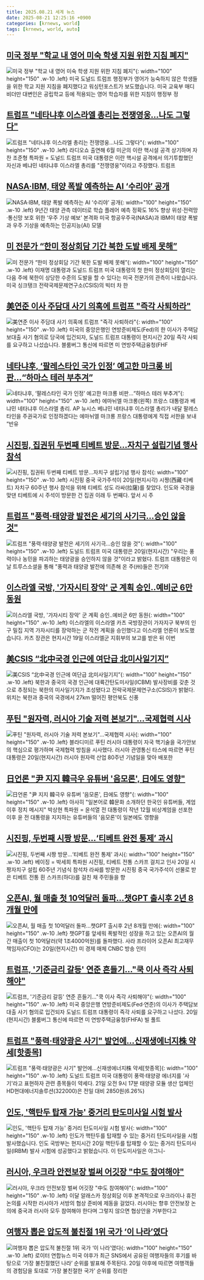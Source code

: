 ```yaml
---
title: 2025.08.21 세계 뉴스
date: 2025-08-21 12:25:16 +0900
categories: [krnews, world]
tags: [krnews, world, auto]
---
```

## [미국 정부 "학교 내 영어 미숙 학생 지원 위한 지침 폐지"](https://n.news.naver.com/mnews/article/214/0001444136)

![미국 정부 "학교 내 영어 미숙 학생 지원 위한 지침 폐지"](https://mimgnews.pstatic.net/image/origin/214/2025/08/21/1444136.jpg?type=nf220_150){: width="100" height="150" .w-10 .left}
미국 도널드 트럼프 행정부가 영어가 능숙하지 않은 학생들을 위한 학교 지원 지침을 폐지했다고 워싱턴포스트가 보도했습니다. 미국 교육부 매디 비더만 대변인은 공립학교 등에 적용되는 영어 학습자를 위한 지침이 행정부 정

## [트럼프 "네타냐후 이스라엘 총리는 전쟁영웅…나도 그렇다"](https://n.news.naver.com/mnews/article/001/0015577060)

![트럼프 "네타냐후 이스라엘 총리는 전쟁영웅…나도 그렇다"](https://mimgnews.pstatic.net/image/origin/001/2025/08/21/15577060.jpg?type=nf220_150){: width="100" height="150" .w-10 .left}
라디오쇼 출연해 6월 미군의 이란 핵시설 공격 상기하며 자찬 조준형 특파원 = 도널드 트럼프 미국 대통령은 이란 핵시설 공격에서 의기투합했던 자신과 베냐민 네타냐후 이스라엘 총리를 "전쟁영웅"이라고 주장했다. 트럼프

## [NASA·IBM, 태양 폭발 예측하는 AI ‘수리야’ 공개](https://n.news.naver.com/mnews/article/009/0005545014)

![NASA·IBM, 태양 폭발 예측하는 AI ‘수리야’ 공개](https://mimgnews.pstatic.net/image/origin/009/2025/08/21/5545014.jpg?type=nf220_150){: width="100" height="150" .w-10 .left}
9년간 태양 관측 데이터로 학습 플레어 예측 정확도 16% 향상 위성·전력망·통신망 보호 위한 ‘우주 기상 예보’ 본격화 미국 항공우주국(NASA)과 IBM이 태양 폭발과 우주 기상을 예측하는 인공지능(AI) 모델

## [미 전문가 “한미 정상회담 기간 북한 도발 배제 못해”](https://n.news.naver.com/mnews/article/056/0012013068)

![미 전문가 “한미 정상회담 기간 북한 도발 배제 못해”](https://mimgnews.pstatic.net/image/origin/056/2025/08/21/12013068.jpg?type=nf220_150){: width="100" height="150" .w-10 .left}
이재명 대통령과 도널드 트럼프 미국 대통령의 첫 한미 정상회담이 열리는 다음 주에 북한이 상당한 수준의 도발을 할 수 있다는 미국 전문가의 관측이 나왔습니다. 미국 싱크탱크 전략국제문제연구소(CSIS)의 빅터 차 한

## [美연준 이사 주담대 사기 의혹에 트럼프 "즉각 사퇴하라"](https://n.news.naver.com/mnews/article/374/0000458641)

![美연준 이사 주담대 사기 의혹에 트럼프 "즉각 사퇴하라"](https://mimgnews.pstatic.net/image/origin/374/2025/08/21/458641.jpg?type=nf220_150){: width="100" height="150" .w-10 .left}
미국의 중앙은행인 연방준비제도(Fed)의 한 이사가 주택담보대출 사기 혐의로 당국에 입건되자, 도널드 트럼프 대통령이 현지시간 20일 즉각 사퇴를 요구하고 나섰습니다. 블룸버그 통신에 따르면 미 연방주택금융청(FHF

## [네타냐후, ‘팔레스타인 국가 인정’ 예고한 마크롱 비판…“하마스 테러 부추겨”](https://n.news.naver.com/mnews/article/021/0002730574)

![네타냐후, ‘팔레스타인 국가 인정’ 예고한 마크롱 비판…“하마스 테러 부추겨”](https://mimgnews.pstatic.net/image/origin/021/2025/08/20/2730574.jpg?type=nf220_150){: width="100" height="150" .w-10 .left}
에마뉘엘 마크롱(왼쪽) 프랑스 대통령과 베냐민 네타냐후 이스라엘 총리. AP 뉴시스 베냐민 네타냐후 이스라엘 총리가 내달 팔레스타인을 주권국가로 인정하겠다는 에마뉘엘 마크롱 프랑스 대통령에게 직접 서한을 보내 “반유

## [시진핑, 집권뒤 두번째 티베트 방문…자치구 설립기념 행사 참석](https://n.news.naver.com/mnews/article/277/0005639866)

![시진핑, 집권뒤 두번째 티베트 방문…자치구 설립기념 행사 참석](https://mimgnews.pstatic.net/image/origin/277/2025/08/20/5639866.jpg?type=nf220_150){: width="100" height="150" .w-10 .left}
시진핑 중국 국가주석이 20일(현지시각) 시짱(西藏·티베트) 자치구 60주년 행사 참석을 위해 티베트 성도 라싸(拉薩)를 찾았다. 인도와 국경을 맞댄 티베트에 시 주석이 방문한 건 집권 이래 두 번째다. 앞서 시 주

## [트럼프 "풍력·태양광 발전은 세기의 사기극…승인 않을 것"](https://n.news.naver.com/mnews/article/421/0008439112)

![트럼프 "풍력·태양광 발전은 세기의 사기극…승인 않을 것"](https://mimgnews.pstatic.net/image/origin/421/2025/08/21/8439112.jpg?type=nf220_150){: width="100" height="150" .w-10 .left}
도널드 트럼프 미국 대통령은 20일(현지시간) "우리는 풍력이나 농민을 파괴하는 태양광을 승인하지 않을 것"이라고 밝혔다. 트럼프 대통령은 이날 트루스소셜을 통해 "풍력과 태양광 발전에 의존해 온 주(州)들은 전기와

## [이스라엘 국방, '가자시티 장악' 군 계획 승인‥예비군 6만 동원](https://n.news.naver.com/mnews/article/214/0001443977)

![이스라엘 국방, '가자시티 장악' 군 계획 승인‥예비군 6만 동원](https://mimgnews.pstatic.net/image/origin/214/2025/08/20/1443977.jpg?type=nf220_150){: width="100" height="150" .w-10 .left}
이스라엘의 이스라엘 카츠 국방장관이 가자지구 북부의 인구 밀집 지역 가자시티를 장악하는 군 작전 계획을 승인했다고 이스라엘 언론이 보도했습니다. 카츠 장관은 현지시간 19일 이스라엘군 지휘부의 보고를 받은 뒤 이번

## [美CSIS “北中국경 인근에 여단급 北미사일기지”](https://n.news.naver.com/mnews/article/029/0002976796)

![美CSIS “北中국경 인근에 여단급 北미사일기지”](https://mimgnews.pstatic.net/image/origin/029/2025/08/21/2976796.jpg?type=nf220_150){: width="100" height="150" .w-10 .left}
북한과 중국의 국경 인근에 대륙간탄도미사일(ICBM) 발사장비를 갖춘 것으로 추정되는 북한의 미사일기지가 조성됐다고 전략국제문제연구소(CSIS)가 밝혔다. 위치는 북한과 중국의 국경에서 27km 떨어진 평안북도 신풍

## [푸틴 "원자력, 러시아 기술 저력 본보기"…국제협력 시사](https://n.news.naver.com/mnews/article/277/0005640160)

![푸틴 "원자력, 러시아 기술 저력 본보기"…국제협력 시사](https://mimgnews.pstatic.net/image/origin/277/2025/08/21/5640160.jpg?type=nf220_150){: width="100" height="150" .w-10 .left}
블라디미르 푸틴 러시아 대통령이 자국 핵기술을 국가안보의 핵심으로 평가하며 국제협력 방침을 시사했다. 러시아 관영통신 타스에 따르면 푸틴 대통령은 20일(현지시간) 러시아 원자력 산업 80주년 기념일을 맞아 배포한

## [日언론 "尹 지지 韓극우 유튜버 '음모론', 日에도 영향"](https://n.news.naver.com/mnews/article/001/0015577305)

![日언론 "尹 지지 韓극우 유튜버 '음모론', 日에도 영향"](https://mimgnews.pstatic.net/image/origin/001/2025/08/21/15577305.jpg?type=nf220_150){: width="100" height="150" .w-10 .left}
아사히 "일본어로 韓문화 소개하던 한국인 유튜버들, 계엄 이후 정치 메시지" 박상현 특파원 = 윤석열 전 대통령이 작년 12월 비상계엄을 선포한 이후 윤 전 대통령을 지지하는 유튜버들의 '음모론'이 일본에도 영향을

## [시진핑, 두번째 시짱 방문…‘티베트 완전 통제’ 과시](https://n.news.naver.com/mnews/article/021/0002730913)

![시진핑, 두번째 시짱 방문…‘티베트 완전 통제’ 과시](https://mimgnews.pstatic.net/image/origin/021/2025/08/21/2730913.jpg?type=nf220_150){: width="100" height="150" .w-10 .left}
베이징 = 박세희 특파원 시진핑, 티베트 전통 스카프 걸치고 인사 20일 시짱자치구 설립 60주년 기념식 참석차 라싸를 방문한 시진핑 중국 국가주석이 선물로 받은 티베트 전통 흰 스카프(하다)를 걸친 채 주민들을 향

## [오픈AI, 월 매출 첫 10억달러 돌파...챗GPT 출시후 2년 8개월 만에](https://n.news.naver.com/mnews/article/030/0003342446)

![오픈AI, 월 매출 첫 10억달러 돌파...챗GPT 출시후 2년 8개월 만에](https://mimgnews.pstatic.net/image/origin/030/2025/08/21/3342446.jpg?type=nf220_150){: width="100" height="150" .w-10 .left}
챗GPT를 앞세워 폭발적인 성장을 하고 있는 오픈AI의 월간 매출이 첫 10억달러(약 1조4000억원)를 돌파했다. 사라 프라이어 오픈AI 최고재무책임자(CFO)는 20일(현지시간) 미 경제 매체 CNBC 방송 인터

## [트럼프, '기준금리 갈등' 연준 흔들기…"쿡 이사 즉각 사퇴해야"](https://n.news.naver.com/mnews/article/008/0005238714)

![트럼프, '기준금리 갈등' 연준 흔들기…"쿡 이사 즉각 사퇴해야"](https://mimgnews.pstatic.net/image/origin/008/2025/08/21/5238714.jpg?type=nf220_150){: width="100" height="150" .w-10 .left}
미국 중앙은행 연방준비제도(Fed·연준)의 이사가 주택담보대출 사기 혐의로 입건되자 도널드 트럼프 대통령이 즉각 사퇴를 요구하고 나섰다. 20일(현지시간) 블룸버그 통신에 따르면 미 연방주택금융청(FHFA) 빌 풀트

## [트럼프 "풍력·태양광은 사기" 발언에…신재생에너지株 약세[핫종목]](https://n.news.naver.com/mnews/article/421/0008439322)

![트럼프 "풍력·태양광은 사기" 발언에…신재생에너지株 약세[핫종목]](https://mimgnews.pstatic.net/image/origin/421/2025/08/21/8439322.jpg?type=nf220_150){: width="100" height="150" .w-10 .left}
도널드 트럼프 미국 대통령이 풍력·태양광 에너지를 '사기'라고 표현하자 관련 종목들이 약세다. 21일 오전 9시 17분 태양광 모듈 생산 업체인 HD현대에너지솔루션(322000)은 전일 대비 2850원(6.26%)

## [인도, '핵탄두 탑재 가능' 중거리 탄도미사일 시험 발사](https://n.news.naver.com/mnews/article/422/0000772868)

![인도, '핵탄두 탑재 가능' 중거리 탄도미사일 시험 발사](https://mimgnews.pstatic.net/image/origin/422/2025/08/21/772868.jpg?type=nf220_150){: width="100" height="150" .w-10 .left}
인도가 핵탄두를 탑재할 수 있는 중거리 탄도미사일을 시험 발사했습니다. 인도 국방부는 현지시간 20일 핵탄두를 탑재할 수 있는 중거리 탄도미사일(IRBM) 발사 시험에 성공했다고 밝혔습니다. 이 탄도미사일은 아그니-

## [러시아, 우크라 안전보장 벌써 어깃장 "中도 참여해야"](https://n.news.naver.com/mnews/article/014/0005394665)

![러시아, 우크라 안전보장 벌써 어깃장 "中도 참여해야"](https://mimgnews.pstatic.net/image/origin/014/2025/08/21/5394665.jpg?type=nf220_150){: width="100" height="150" .w-10 .left}
이달 알래스카 정상회담 이후 본격적으로 우크라이나 휴전 논의를 시작한 러시아가 서방의 협상 준비에 제동을 걸었다. 러시아는 향후 안전보장 논의에 중국과 러시아 모두 참여해야 한다며 그렇지 않으면 협상안을 거부한다고

## [여행자 뽑은 압도적 불친절 1위 국가 ‘이 나라’였다](https://n.news.naver.com/mnews/article/021/0002730781)

![여행자 뽑은 압도적 불친절 1위 국가 ‘이 나라’였다](https://mimgnews.pstatic.net/image/origin/021/2025/08/21/2730781.jpg?type=nf220_150){: width="100" height="150" .w-10 .left}
로이터 연합뉴스 미국 야후가 최근 SNS에서 공유된 여행자들의 후기를 바탕으로 ‘가장 불친절했던 나라’ 순위를 발표해 주목된다. 20일 야후에 따르면 여행객들의 경험담을 토대로 ‘가장 불친절한 국가’ 순위를 정리한

